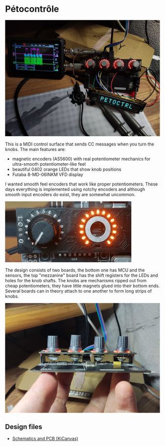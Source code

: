 # Pétocontrôle

![front](doc/front_vfd.jpg)

This is a MIDI control surface that sends CC messages when you turn the knobs. The main features are:

 * magnetic encoders (AS5600) with real potentiometer mechanics for ultra-smooth potentiometer-like feel
 * beautiful 0402 orange LEDs that show knob positions
 * Futaba 8-MD-06INKM VFD display

I wanted smooth feel encoders that work like proper potentiometers. These days everything is implemented using notchy encoders and although smooth input encoders do exist, they are somewhat uncommon.

![front](doc/0402-petocontrole.gif)

The design consists of two boards, the bottom one has MCU and the sensors, the top "mezzanine" board has the shift registers for the LEDs and holes for the knob shafts. 
The knobs are mechanisms ripped out from cheap potentiometers, they have little magnets glued into their bottom ends. Several boards can in theory attach to one another to form long strips of knobs.

![front](doc/sideview.jpg)

## Design files
 * [Schematics and PCB (KiCanvas)](https://kicanvas.org/?github=https://github.com/svofski/lepetomane-control/tree/master/kicad)
 
